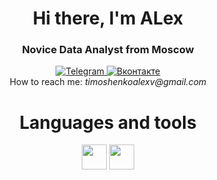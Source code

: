 <div id="header" align="center">
	<h1>Hi there, I'm ALex</h1>
	<h3>Novice Data Analyst from Moscow</h3>
  
 <div id="socials" align="center">
	<a href="https://t.me/timoshenkoalex">
		<img src="https://img.shields.io/badge/Telegram-2CA5E0?style=for-the-badge&logo=telegram&logoColor=white" alt="Telegram"/>
	</a>
	<a href="https://vk.com/timoshenkoalexv">
		<img src="https://img.shields.io/badge/вконтакте-%232E87FB.svg?&style=for-the-badge&logo=vk&logoColor=white" alt="Вконтакте"/>
	</a>
</div>
<a>
	How to reach me:
	<i> timoshenkoalexv@gmail.com </i>
</a>
<H1>
	Languages and tools
</H1
 <div id="Languages and tools" align="center">
	<a>
		<img src="https://cdn.jsdelivr.net/gh/devicons/devicon/icons/python/python-original-wordmark.svg" width="40" height="40"/>
	</a>
		<img src="https://cdn.jsdelivr.net/gh/devicons/devicon/icons/pycharm/pycharm-original.svg" width="40" height="40"/>
	</a>
</div>	
